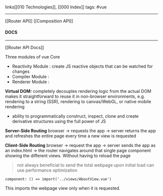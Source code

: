 links[[010 Technologies]], [[000 Index]]
tags: #vue

-------
[[Router API]] 
[[Composition API]] 

#### DOCS
----------------------------------
[[Router API Docs]]





Three modules of vue Core 
- Reactivity Module : create JS reactive objects that can be watched for changes
- Compiler Module : 
- Renderer Module :

**Virtual DOM:** completely decouples rendering logic from the actual DOM makes it straightforward to reuse it in non-browser environments, e.g. rendering to a string (SSR), rendering to canvas/WebGL, or native mobile rendering
- ability to programmatically construct, inspect, clone and create derivative structures using the full power of JS

**Server-Side Routing**  browser -> requests the app -> server returns the app and refreshes the entire page every time a new view is requested

**Client-Side Routing** browser -> request the app -> server sends the app as an index.html -> the router navigates around that single page component showing the different views. Without having to reload the page
> not always beneficial to send the total webpage upon initial load can use performance optimization 
```JS
component: () => import('../views/AboutView.vue')
```
This imports the webpage view only when it is requested. 